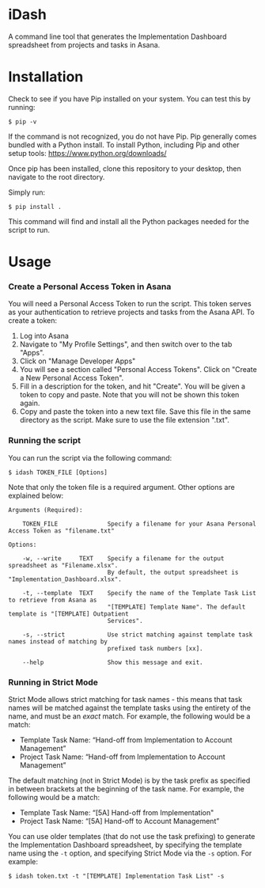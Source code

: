 # iDash

A command line tool that generates the Implementation Dashboard spreadsheet from projects and tasks in Asana.


# Installation

Check to see if you have Pip installed on your system. You can test this by running:

    $ pip -v

If the command is not recognized, you do not have Pip. Pip generally comes bundled with a Python install. To install Python, including Pip and other setup tools: https://www.python.org/downloads/ 

Once pip has been installed, clone this repository to your desktop, then navigate to the root directory. 

Simply run:

    $ pip install .
    
This command will find and install all the Python packages needed for the script to run. 

# Usage

### Create a Personal Access Token in Asana

You will need a Personal Access Token to run the script. This token serves as your authentication to retrieve projects and tasks from the Asana API. To create a token:

1. Log into Asana
2. Navigate to "My Profile Settings", and then switch over to the tab "Apps".
3. Click on "Manage Developer Apps"
4. You will see a section called "Personal Access Tokens". Click on "Create a New Personal Access Token".
5. Fill in a description for the token, and hit "Create". You will be given a token to copy and paste. Note that you will not be shown this token again. 
6. Copy and paste the token into a new text file. Save this file in the same directory as the script. Make sure to use the file extension ".txt".

### Running the script

You can run the script via the following command:

    $ idash TOKEN_FILE [Options] 

Note that only the token file is a required argument. Other options are explained below:
    
    Arguments (Required):
    
        TOKEN_FILE              Specify a filename for your Asana Personal Access Token as "filename.txt"
    
    Options:
        
        -w, --write     TEXT    Specify a filename for the output spreadsheet as "Filename.xlsx".
                                By default, the output spreadsheet is "Implementation_Dashboard.xlsx".
        
        -t, --template  TEXT    Specify the name of the Template Task List to retrieve from Asana as 
                                "[TEMPLATE] Template Name". The default template is "[TEMPLATE] Outpatient 
                                Services".
        
        -s, --strict            Use strict matching against template task names instead of matching by 
                                prefixed task numbers [xx].
        
        --help                  Show this message and exit.

### Running in Strict Mode

Strict Mode allows strict matching for task names - this means that task names will be matched against the template tasks using the entirety of the name, and must be an *exact* match. For example, the following would be a match:

- Template Task Name: “Hand-off from Implementation to Account Management”
- Project Task Name: “Hand-off from Implementation to Account Management”

The default matching (not in Strict Mode) is by the task prefix as specified in between brackets at the beginning of the task name. For example, the following would be a match:

- Template Task Name: “[5A] Hand-off from Implementation" 
- Project Task Name: “[5A] Hand-off to Account Management”

You can use older templates (that do not use the task prefixing) to generate the Implementation Dashboard spreadsheet, by specifying the template name using the `-t` option, and specifying Strict Mode via the `-s` option. For example:

    $ idash token.txt -t "[TEMPLATE] Implementation Task List" -s
